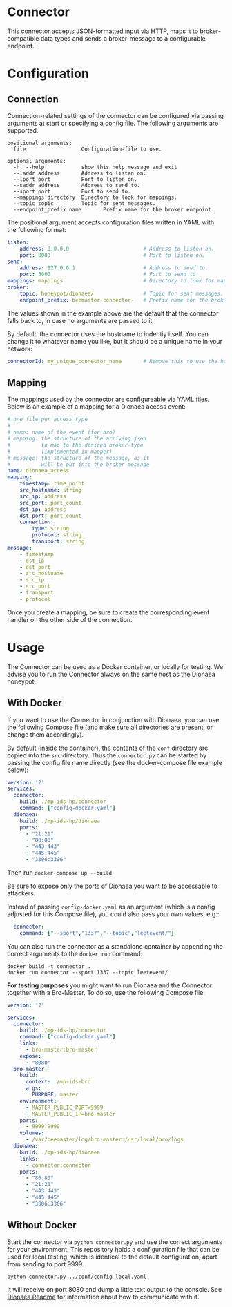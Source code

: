# Connector

This connector accepts JSON-formatted input via HTTP, maps it to broker-compatible data types and sends a broker-message to a configurable endpoint.

# Configuration
## Connection
Connection-related settings of the connector can be configured via passing arguments at start or specifying a config file. The following arguments are supported:

```
positional arguments:
  file                  Configuration-file to use.

optional arguments:
  -h, --help            show this help message and exit
  --laddr address       Address to listen on.
  --lport port          Port to listen on.
  --saddr address       Address to send to.
  --sport port          Port to send to.
  --mappings directory  Directory to look for mappings.
  --topic topic         Topic for sent messages.
  --endpoint_prefix name       Prefix name for the broker endpoint.
```

The positional argument accepts configuration files written in YAML with the following format:

```yaml
listen:
    address: 0.0.0.0                        # Address to listen on.
    port: 8080                              # Port to listen on.
send:
    address: 127.0.0.1                      # Address to send to.
    port: 5000                              # Port to send to.
mappings: mappings                          # Directory to look for mappings.
broker:
    topic: honeypot/dionaea/                # Topic for sent messages.
    endpoint_prefix: beemaster-connector-   # Prefix name for the broker endpoint.
```
The values shown in the example above are the default that the connector falls back to, in case no arguments are passed to it.

By default, the connector uses the hostname to indentiy itself. You can change it to whatever name you like, but it should be a unique name in your network:
```yaml
connectorId: my_unique_connector_name       # Remove this to use the hostname by default
```

## Mapping
The mappings used by the connector are configureable via YAML files. Below is an example of a mapping for a Dionaea access event:

```yaml
# one file per access type
#
# name: name of the event (for bro)
# mapping: the structure of the arriving json
#          to map to the desired broker-type
#          (implemented in mapper)
# message: the structure of the message, as it
#          will be put into the broker message
name: dionaea_access
mapping:
    timestamp: time_point
    src_hostname: string
    src_ip: address
    src_port: port_count
    dst_ip: address
    dst_port: port_count
    connection:
        type: string
        protocol: string
        transport: string
message:
    - timestamp
    - dst_ip
    - dst_port
    - src_hostname
    - src_ip
    - src_port
    - transport
    - protocol
```

Once you create a mapping, be sure to create the corresponding event handler on the other side of the connection.

# Usage
The Connector can be used as a Docker container, or locally for testing.
We advise you to run the Connector always on the same host as the Dionaea honeypot.

## With Docker

If you want to use the Connector in conjunction with Dionaea, you can use the following Compose file (and make sure all directories are present, or change them accordingly).

By default (inside the container), the contents of the `conf` directory are copied into the `src` directory. Thus the `connector.py` can be started by passing the config file name directly (see the docker-compose file example below):

```yaml
version: '2'
services:
  connector:
    build: ./mp-ids-hp/connector
    command: ["config-docker.yaml"]
  dionaea:
    build: ./mp-ids-hp/dionaea
    ports:
      - "21:21"
      - "80:80"
      - "443:443"
      - "445:445"
      - "3306:3306"
```

Then run `docker-compose up --build`

Be sure to expose only the ports of Dionaea you want to be accessable to attackers.

Instead of passing `config-docker.yaml` as an argument (which is a config adjusted for this Compose file), you could also pass your own values, e.g.: 
```yaml
  connector:
    command: ["--sport","1337","--topic","leetevent/"]
```

You can also run the connector as a standalone container by appending the correct arguments to the `docker run` command:

```
docker build -t connector .
docker run connector --sport 1337 --topic leetevent/
```

**For testing purposes** you might want to run Dionaea and the Connector together with a Bro-Master. To do so, use the following Compose file:
```yaml
version: '2'

services:
  connector:
    build: ./mp-ids-hp/connector
    command: ["config-docker.yaml"] 
    links:
      - bro-master:bro-master
    expose:
      - "8080"
  bro-master:
    build:
      context: ./mp-ids-bro
      args:
        PURPOSE: master
    environment:
      - MASTER_PUBLIC_PORT=9999
      - MASTER_PUBLIC_IP=bro-master
    ports:
      - 9999:9999
    volumes:
      - /var/beemaster/log/bro-master:/usr/local/bro/logs
  dionaea:
    build: ./mp-ids-hp/dionaea
    links:
      - connector:connector
    ports:
      - "80:80"
      - "21:21"
      - "443:443"
      - "445:445"
      - "3306:3306"
```

## Without Docker

Start the connector via `python connector.py` and use the correct arguments for your environment. This repository holds a configuration file that can be used for local testing, which is identical to the default configuration, apart from sending to port 9999.

`python connector.py ../conf/config-local.yaml`

It will receive on port 8080 and dump a little text output to the console.
See [Dionaea Readme](dionaea/README.md#talk-to-dionaea) for information about how to communicate with it.

